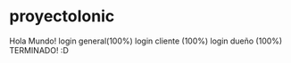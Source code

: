 # proyectoIonic
Hola Mundo!
login general(100%)
login cliente (100%)
login dueño (100%)
TERMINADO! :D
